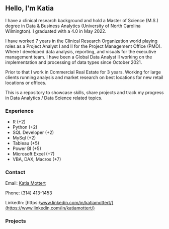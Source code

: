 ## Hello, I'm Katia
I have a clinical research background and hold a Master of Science (M.S.) degree in Data & Business Analytics (University of North Carolina Wilmington). I graduated with a 4.0 in May 2022. 
 
I have worked 7 years in the Clinical Research Organization world playing roles as a Project Analyst I and II for the Project Management Office (PMO). Where I developed data analysis, reporting, and visuals for the executive management team. I have been a Global Data Analyst II working on the implementation and processing of data types since October 2021.
 
Prior to that I work in Commercial Real Estate for 3 years. Working for large clients running analysis and market research on best locations for new retail locations or offices.

This is a repository to showcase skills, share projects and track my progress in Data Analytics / Data Science related topics.


### Experience 

* R (+2)
* Python (+2)
* SQL Developer (+2)
* MySql (+2)
* Tableau (+5)
* Power BI (+5)
* Microsoft Excel (+7)
* VBA, DAX, Macros (+7)

### Contact
Email: [Katia Mottert](mailto:Kmmottert1s@gmail.com?subject=[GitHub]%20Data%20Analyst%20Opportunity)

Phone: (314) 413-1453

LinkedIn: [https:/www.linkedin.com/in/katiamottert/](https://www.linkedin.com/in/katiamottert/)

### Projects

